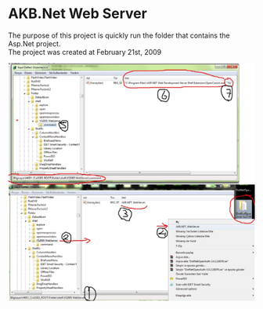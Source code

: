 # AKB.Net Web Server
The purpose of this project is quickly run the folder that contains the Asp.Net project. <br>
The project was created at February 21st, 2009

![alt text](https://github.com/alikadir/akb-net-web-server/blob/master/Register_SagTikMenu.jpg)
